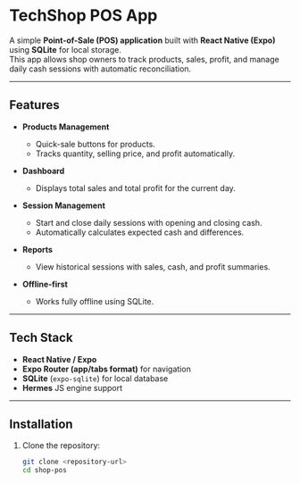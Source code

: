 # TechShop POS App

A simple **Point-of-Sale (POS) application** built with **React Native (Expo)** using **SQLite** for local storage.  
This app allows shop owners to track products, sales, profit, and manage daily cash sessions with automatic reconciliation.

---

## Features

- **Products Management**
  - Quick-sale buttons for products.
  - Tracks quantity, selling price, and profit automatically.

- **Dashboard**
  - Displays total sales and total profit for the current day.

- **Session Management**
  - Start and close daily sessions with opening and closing cash.
  - Automatically calculates expected cash and differences.

- **Reports**
  - View historical sessions with sales, cash, and profit summaries.

- **Offline-first**
  - Works fully offline using SQLite.

---

## Tech Stack

- **React Native / Expo**
- **Expo Router (app/tabs format)** for navigation
- **SQLite** (`expo-sqlite`) for local database
- **Hermes** JS engine support

---

## Installation

1. Clone the repository:
   ```bash
   git clone <repository-url>
   cd shop-pos
